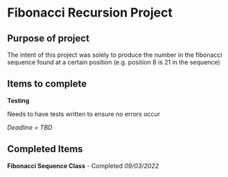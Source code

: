 # Fibonacci Recursion Project

## Purpose of project

The intent of this project was solely to produce the number in the fibonacci sequence found at a certain position (e.g. position 8 is 21 in the sequence)

## Items to complete

**Testing**

Needs to have tests written to ensure no errors occur

*Deadline = TBD*

## Completed Items

**Fibonacci Sequence Class** - Completed *09/03/2022*
